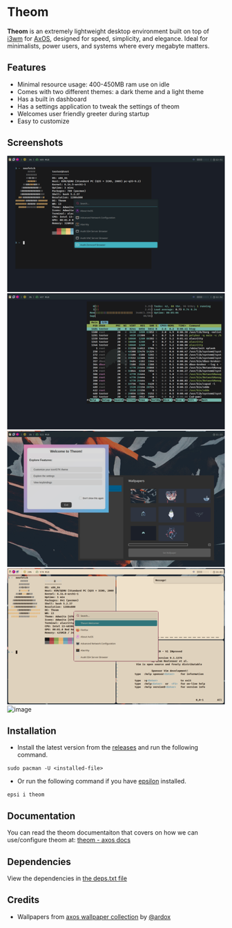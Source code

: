 # Theom

**Theom** is an extremely lightweight desktop environment built on top of [i3wm](https://i3wm.org/) for [AxOS](https://www.axos-project.com/), designed for speed, simplicity, and elegance. Ideal for minimalists, power users, and systems where every megabyte matters.

## Features

- Minimal resource usage: 400-450MB ram use on idle
- Comes with two different themes: a dark theme and a light theme
- Has a built in dashboard
- Has a settings application to tweak the settings of theom
- Welcomes user friendly greeter during startup
- Easy to customize

## Screenshots

![image](https://raw.githubusercontent.com/AxOS-project/Theom/main/screenshots/screenshot1.png)
![image](https://raw.githubusercontent.com/AxOS-project/Theom/main/screenshots/screenshot2.png)
![image](https://raw.githubusercontent.com/AxOS-project/Theom/main/screenshots/screenshot3.png)
![image](https://raw.githubusercontent.com/AxOS-project/Theom/main/screenshots/screenshot4.png)
![image](https://raw.githubusercontent.com/AxOS-project/Theom/main/screenshots/screenshot5.png)

## Installation

- Install the latest version from the [releases](https://github.com/AxOS-project/Theom/releases) and run the following command.

```
sudo pacman -U <installed-file>
```

- Or run the following command if you have [epsilon](https://github.com/AxOs-project/epsilon) installed.

```
epsi i theom
```

## Documentation

You can read the theom documentaiton that covers on how we can use/configure theom at: [theom - axos docs](https://www.axos-project.com/docs/guides/theom/)

## Dependencies

View the dependencies in [the deps.txt file](https://raw.githubusercontent.com/AxOS-project/Theom/main/deps.txt)

## Credits

- Wallpapers from [axos wallpaper collection](https://github.com/AxOS-project/wallpapers) by [@ardox](https://github.com/levraiardox)
